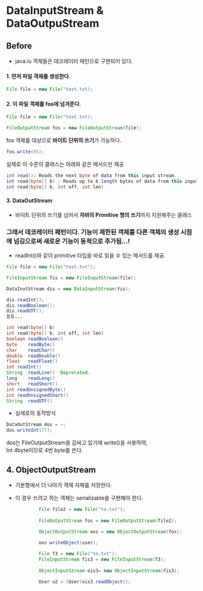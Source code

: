   
  
  
 # DataInputStream & DataOutpuStream  
 
 
 ## Before  
  * java.io 객체들은 데코레이터 패턴으로 구현되어 있다.  
  


#### 1. 먼저 파일 객체를 생성한다.  
```java
File file = new File("text.txt);
```

#### 2. 이 파일 객체를 fos에 넘겨준다.  


```java
File file = new File("text.txt);

FileOutputStream fos = new FileOutputStream(file);
```

fos 객체를 대상으로 **바이트 단위의 쓰기**가 가능하다.  
```java
fos.write(65);
```

실제로 이 수준의 클래스는 아래와 같은 메서드만 제공  
```java
int read(): Reads the next byte of data from this input stream.
int	read​(byte[] b)	: Reads up to b.length bytes of data from this input stream into an array of bytes.
int	read​(byte[] b, int off, int len)

```

#### 3. DataOutStream  
 * 바이트 단위의 쓰기를 넘어서 **자바의 Primitive 형의 쓰기**까지 지원해주는 클래스  

### 그래서 데코레이터 패턴이다. 기능이 제한된 객체를 다른 객체의 생성 시점에 넘김으로써 새로운 기능이 동적으로 추가됨...!  


 * readInt()와 같이 primitive 타입을 바로 읽을 수 있는 메서드를 제공.  
 
```java
File file = new File("text.txt");

FileInputStream fis = new FileInputStream(file);

DataInutStream dis = new DataInputStream(fis);

dis.readInt();
dis.readBoolean();
dis.readUTF();
등등...
```


```java
int	read​(byte[] b)	
int	read​(byte[] b, int off, int len)	
boolean	readBoolean()	
byte	readByte()	
char	readChar()	
double	readDouble()	
float	readFloat()	
int	readInt()	
String	readLine()	Deprecated.
long	readLong()	
short	readShort()	
int	readUnsignedByte()	
int	readUnsignedShort()	
String	readUTF()	
```
 
 * 실제로의 동작방식  
 
```java
DataOutStream dos = ~;
dos.writeInt(77);
```
 dos는 FileOutputStream을 감싸고 있기에 write()을 사용하여,  
 Int 4byte이므로 4번 byte를 쓴다.  
 
 


## 4. ObjectOutputStream  

  * 기본형에서 더 나아가 객체 자체를 저장한다.  
  
  
  * 이 경우 쓰려고 하는 객체는 serializable을 구현해야 한다.  
  
```java
            File file2 = new File("to.txt");
            
            FileOutputStream fos = new FileOutputStream(file2);
            
            ObjectOutputStream oos = new ObjectOutputStream(fos);

            oos.writeObject(user);

```

```java
            File f3 = new File("to.txt");
            FileInputStream fis3 = new FileInputStream(f3);
            
            ObjectInputStream ois3= new ObjectInputStream(fis3);

            User u2 = (User)ois3.readObject();

```


